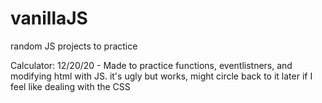 # vanillaJS
random JS projects to practice

Calculator: 
12/20/20 - Made to practice functions, eventlistners, and modifying html with JS. it's ugly but works, might circle back to it later if I feel like dealing with the CSS
